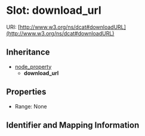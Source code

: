 # Slot: download_url

URI: [http://www.w3.org/ns/dcat#downloadURL](http://www.w3.org/ns/dcat#downloadURL)




## Inheritance

* [node_property](node_property.md)
    * **download_url**



## Properties

 * Range: None



## Identifier and Mapping Information





